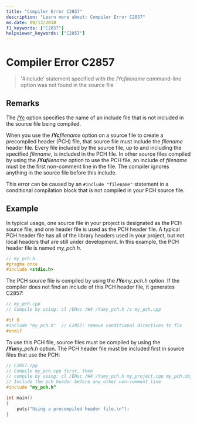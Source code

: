 ```yaml
---
title: "Compiler Error C2857"
description: "Learn more about: Compiler Error C2857"
ms.date: 09/13/2018
f1_keywords: ["C2857"]
helpviewer_keywords: ["C2857"]
---
```

# Compiler Error C2857

> '#include' statement specified with the /Yc*filename* command-line option was not found in the source file

## Remarks

The [/Yc](../../build/reference/yc-create-precompiled-header-file.md) option specifies the name of an include file that is not included in the source file being compiled.

When you use the **/Yc**<em>filename</em> option on a source file to create a precompiled header (PCH) file, that source file must include the *filename* header file. Every file included by the source file, up to and including the specified *filename*, is included in the PCH file. In other source files compiled by using the **/Yu**<em>filename</em> option to use the PCH file, an include of *filename* must be the first non-comment line in the file. The compiler ignores anything in the source file before this include.

This error can be caused by an `#include "filename"` statement in a conditional compilation block that is not compiled in your PCH source file.

## Example

In typical usage, one source file in your project is designated as the PCH source file, and one header file is used as the PCH header file. A typical PCH header file has all of the library headers used in your project, but not local headers that are still under development. In this example, the PCH header file is named *my_pch.h*.

```cpp
// my_pch.h
#pragma once
#include <stdio.h>
```

The PCH source file is compiled by using the **/Yc**<em>my_pch.h</em> option. If the compiler does not find an include of this PCH header file, it generates C2857:

```cpp
// my_pch.cpp
// Compile by using: cl /EHsc /W4 /Yumy_pch.h /c my_pch.cpp

#if 0
#include "my_pch.h"  // C2857; remove conditional directives to fix
#endif
```

To use this PCH file, source files must be compiled by using the **/Yu**<em>my_pch.h</em> option. The PCH header file must be included first in source files that use the PCH:

```cpp
// C2857.cpp
// Compile my_pch.cpp first, then
// compile by using: cl /EHsc /W4 /Yumy_pch.h my_project.cpp my_pch.obj
// Include the pch header before any other non-comment line
#include "my_pch.h"

int main()
{
    puts("Using a precompiled header file.\n");
}
```
